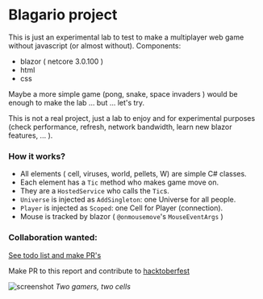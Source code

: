 # Blagario project

This is just an experimental lab to test to make a multiplayer web game without javascript (or almost without). Components:

* blazor ( netcore 3.0.100 )
* html
* css

Maybe a more simple game (pong, snake, space invaders ) would be enough to make the lab ... but ... let's try.

This is not a real project, just a lab to enjoy and for experimental purposes (check performance, refresh, network bandwidth, learn new blazor features, ... ).

### How it works?

* All elements ( cell, viruses, world, pellets, W) are simple C# classes.
* Each element has a `Tic` method who makes game move on.
* They are a `HostedService` who calls the `Tic`s.
* `Universe` is injected as `AddSingleton`: one Universe for all people.
* `Player` is injected as `Scoped`: one Cell for Player (connection).
* Mouse is tracked by blazor ( `@onmousemove`'s `MouseEventArgs` )

### Collaboration wanted:

[See todo list and make PR's](https://github.com/ctrl-alt-d/Blagario/issues/1)

Make PR to this report and contribute to [hacktoberfest](https://hacktoberfest.digitalocean.com/)

![screenshot](./screenshots/blagario.gif)
*Two gamers, two cells*
